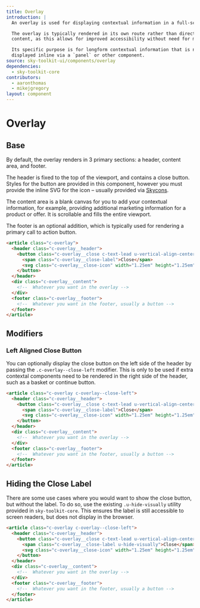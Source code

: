 ```yaml
---
title: Overlay
introduction: |
  An overlay is used for displaying contextual information in a full-screen window.

  The overlay is typically rendered in its own route rather than directly into the DOM above other
  content, as this allows for improved accessibility without need for manipulating browser focus.

  Its specific purpose is for longform contextual information that is not suited to being
  displayed inline via a `panel` or other component.
source: sky-toolkit-ui/components/overlay
dependencies:
  - sky-toolkit-core
contributors:
  - aaronthomas
  - mikejgregory
layout: component
---
```


# Overlay

## Base

By default, the overlay renders in 3 primary sections: a header, content area, and footer.

The header is fixed to the top of the viewport, and contains a close button. Styles for the button
are provided in this component, however you must provide the inline SVG for the icon – usually
provided via [Skycons](github.com/sky-uk/skycons).

The content area is a blank canvas for you to add your contextual information, for example,
providing additional marketing information for a product or offer. It is scrollable and fills the
entire viewport.

The footer is an optional addition, which is typically used for rendering a primary call to action
button.

```html
<article class="c-overlay">
  <header class="c-overlay__header">
    <button class="c-overlay__close c-text-lead u-vertical-align-center c-link-faux">
      <span class="c-overlay__close-label">Close</span>
      <svg class="c-overlay__close-icon" width="1.25em" height="1.25em" viewBox="0 0 100 100"><!--  CLOSE ICON SVG --></svg>
    </button>
  </header>
  <div class="c-overlay__content">
    <!--  Whatever you want in the overlay -->
  </div>
  <footer class="c-overlay__footer">
    <!--  Whatever you want in the footer, usually a button -->
  </footer>
</article>
```

## Modifiers

### Left Aligned Close Button

You can optionally display the close button on the left side of the header by passing the
`.c-overlay--close-left` modifier. This is only to be used if extra contextal components need to be
rendered in the right side of the header, such as a basket or continue button.

```html
<article class="c-overlay c-overlay--close-left">
  <header class="c-overlay__header">
    <button class="c-overlay__close c-text-lead u-vertical-align-center c-link-faux">
      <span class="c-overlay__close-label">Close</span>
      <svg class="c-overlay__close-icon" width="1.25em" height="1.25em" viewBox="0 0 100 100"><!--  CLOSE ICON SVG --></svg>
    </button>
  </header>
  <div class="c-overlay__content">
    <!--  Whatever you want in the overlay -->
  </div>
  <footer class="c-overlay__footer">
    <!--  Whatever you want in the footer, usually a button -->
  </footer>
</article>
```

## Hiding the Close Label

There are some use cases where you would want to show the close button, but without the label. To do
so, use the existing `.u-hide-visually` utility provided in `sky-toolkit-core`. This ensures the
label is still accessible to screen readers, but does not display in the browser.

```html
<article class="c-overlay c-overlay--close-left">
  <header class="c-overlay__header">
    <button class="c-overlay__close c-text-lead u-vertical-align-center c-link-faux">
      <span class="c-overlay__close-label u-hide-visually">Close</span>
      <svg class="c-overlay__close-icon" width="1.25em" height="1.25em" viewBox="0 0 100 100"><!--  CLOSE ICON SVG --></svg>
    </button>
  </header>
  <div class="c-overlay__content">
    <!--  Whatever you want in the overlay -->
  </div>
  <footer class="c-overlay__footer">
    <!--  Whatever you want in the footer, usually a button -->
  </footer>
</article>
```